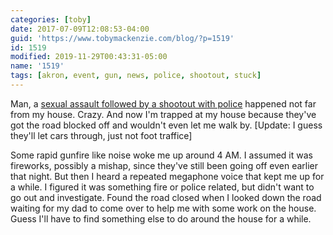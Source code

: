 ```yaml
---
categories: [toby]
date: 2017-07-09T12:08:53-04:00
guid: 'https://www.tobymackenzie.com/blog/?p=1519'
id: 1519
modified: 2019-11-29T00:43:31-05:00
name: '1519'
tags: [akron, event, gun, news, police, shootout, stuck]
---
```


Man, a [sexual assault followed by a shootout with police](http://www.wkyc.com/news/local/akron/akron-police-sexual-assault-suspect-dead-after-exchanging-gunfire-with-officers/455322992) happened not far from my house.  Crazy.<!--more-->  And now I'm trapped at my house because they've got the road blocked off and wouldn't even let me walk by.  [Update: I guess they'll let cars through, just not foot traffice]

Some rapid gunfire like noise woke me up around 4 AM.  I assumed it was fireworks, possibly a mishap, since they've still been going off even earlier that night. But then I heard a repeated megaphone voice that kept me up for a while.  I figured it was something fire or police related, but didn't want to go out and investigate.  Found the road closed when I looked down the road waiting for my dad to come over to help me with some work on the house.  Guess I'll have to find something else to do around the house for a while.
